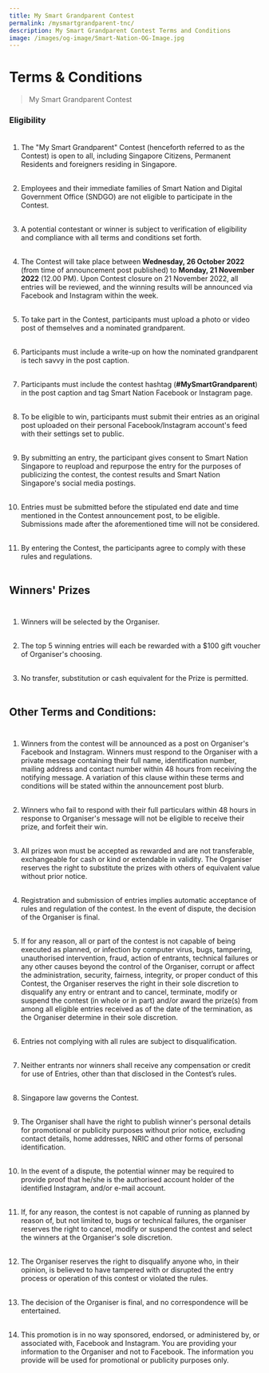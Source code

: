 ```yaml
---
title: My Smart Grandparent Contest
permalink: /mysmartgrandparent-tnc/
description: My Smart Grandparent Contest Terms and Conditions
image: /images/og-image/Smart-Nation-OG-Image.jpg
---
```


# Terms & Conditions  
> My Smart Grandparent Contest

### Eligibility<br><br>

1. The "My Smart Grandparent" Contest (henceforth referred to as the Contest) is open to all, including Singapore Citizens, Permanent Residents and foreigners residing in Singapore.<br><br>

2. Employees and their immediate families of Smart Nation and Digital Government Office (SNDGO) are not eligible to participate in the Contest.<br><br>
    
3. A potential contestant or winner is subject to verification of eligibility and compliance with all terms and conditions set forth.<br><br>

4. The Contest will take place between **Wednesday, 26 October 2022** (from time of announcement post published) to **Monday, 21 November 2022** (12.00 PM). Upon Contest closure on 21 November 2022, all entries will be reviewed, and the winning results will be announced via Facebook and Instagram within the week.<br><br>

5. To take part in the Contest, participants must upload a photo or video post of themselves and a nominated grandparent.<br><br>

6. Participants must include a write-up on how the nominated grandparent is tech savvy in the post caption.<br><br>

7. Participants must include the contest hashtag (**#MySmartGrandparent**) in the post caption and tag Smart Nation Facebook or Instagram page.<br><br>

8. To be eligible to win, participants must submit their entries as an original post uploaded on their personal Facebook/Instagram account's feed with their settings set to public.<br><br>

9. By submitting an entry, the participant gives consent to Smart Nation Singapore to reupload and repurpose the entry for the purposes of publicizing the contest, the contest results and Smart Nation Singapore's social media postings.<br><br>

10. Entries must be submitted before the stipulated end date and time mentioned in the Contest announcement post, to be eligible. Submissions made after the aforementioned time will not be considered.<br><br>

11. By entering the Contest, the participants agree to comply with these rules and regulations.<br><br>

## Winners' Prizes<br><br>

1. Winners will be selected by the Organiser.<br><br>

2. The top 5 winning entries will each be rewarded with a $100 gift voucher of Organiser's choosing.<br><br>

3. No transfer, substitution or cash equivalent for the Prize is permitted.<br><br>
     
## Other Terms and Conditions:<br><br>

1. Winners from the contest will be announced as a post on Organiser's Facebook and Instagram. Winners must respond to the Organiser with a private message containing their full name, identification number, mailing address and contact number within 48 hours from receiving the notifying message. A variation of this clause within these terms and conditions will be stated within the announcement post blurb.<br><br>

2. Winners who fail to respond with their full particulars within 48 hours in response to Organiser's message will not be eligible to receive their prize, and forfeit their win.<br><br>

3. All prizes won must be accepted as rewarded and are not transferable, exchangeable for cash or kind or extendable in validity. The Organiser reserves the right to substitute the prizes with others of equivalent value without prior notice.<br><br>

4. Registration and submission of entries implies automatic acceptance of rules and regulation of the contest. In the event of dispute, the decision of the Organiser is final.<br><br>

5.  If for any reason, all or part of the contest is not capable of being executed as planned, or infection by computer virus, bugs, tampering, unauthorised intervention, fraud, action of entrants, technical failures or any other causes beyond the control of the Organiser, corrupt or affect the administration, security, fairness, integrity, or proper conduct of this Contest, the Organiser reserves the right in their sole discretion to disqualify any entry or entrant and to cancel, terminate, modify or suspend the contest (in whole or in part) and/or award the prize(s) from among all eligible entries received as of the date of the termination, as the Organiser determine in their sole discretion.<br><br>

6.  Entries not complying with all rules are subject to disqualification.<br><br>

7.  Neither entrants nor winners shall receive any compensation or credit for use of Entries, other than that disclosed in the Contest’s rules.<br><br>

8.  Singapore law governs the Contest.<br><br>

9.  The Organiser shall have the right to publish winner's personal details for promotional or publicity purposes without prior notice, excluding contact details, home addresses, NRIC and other forms of personal identification.<br><br>

10. In the event of a dispute, the potential winner may be required to provide proof that he/she is the authorised account holder of the identified Instagram, and/or e-mail account.<br><br>

11. If, for any reason, the contest is not capable of running as planned by reason of, but not limited to, bugs or technical failures, the organiser reserves the right to cancel, modify or suspend the contest and select the winners at the Organiser's sole discretion.<br><br>

12. The Organiser reserves the right to disqualify anyone who, in their opinion, is believed to have tampered with or disrupted the entry process or operation of this contest or violated the rules.<br><br>

13. The decision of the Organiser is final, and no correspondence will be entertained.<br><br>

14. This promotion is in no way sponsored, endorsed, or administered by, or associated with, Facebook and Instagram. You are providing your information to the Organiser and not to Facebook. The information you provide will be used for promotional or publicity purposes only.
